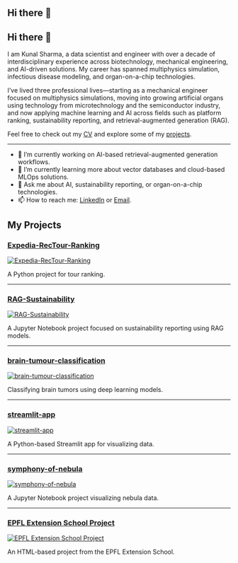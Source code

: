 ## Hi there 👋

<!--
**kusharma/kusharma** is a ✨ _special_ ✨ repository because its `README.md` (this file) appears on your GitHub profile.

Here are some ideas to get you started:

- 🔭 I’m currently working on ...
- 🌱 I’m currently learning ...
- 👯 I’m looking to collaborate on ...
- 🤔 I’m looking for help with ...
- 💬 Ask me about ...
- 📫 How to reach me: ...
- 😄 Pronouns: ...
- ⚡ Fun fact: ...
-->

## Hi there 👋

I am Kunal Sharma, a data scientist and engineer with over a decade of interdisciplinary experience across biotechnology, mechanical engineering, and AI-driven solutions. My career has spanned multiphysics simulation, infectious disease modeling, and organ-on-a-chip technologies.

I’ve lived three professional lives—starting as a mechanical engineer focused on multiphysics simulations, moving into growing artificial organs using technology from microtechnology and the semiconductor industry, and now applying machine learning and AI across fields such as platform ranking, sustainability reporting, and retrieval-augmented generation (RAG).

Feel free to check out my [CV](link-to-CV) and explore some of my [projects](https://github.com/kusharma?tab=repositories).

---

- 🔭 I’m currently working on AI-based retrieval-augmented generation workflows.
- 🌱 I’m currently learning more about vector databases and cloud-based MLOps solutions.
- 💬 Ask me about AI, sustainability reporting, or organ-on-a-chip technologies.
- 📫 How to reach me: [LinkedIn](https://www.linkedin.com/in/drkunalsharma/) or [Email](mailto:kunal.nit90@gmail.com).


## My Projects

### [Expedia-RecTour-Ranking](https://github.com/kusharma/Expedia-RecTour-Ranking)
[![Expedia-RecTour-Ranking](https://github.com/kusharma/Expedia-RecTour-Ranking/raw/main/project_image.png)](https://github.com/kusharma/Expedia-RecTour-Ranking)

A Python project for tour ranking.

---

### [RAG-Sustainability](https://github.com/kusharma/RAG-Sustainability)
[![RAG-Sustainability](https://github.com/kusharma/RAG-Sustainability/raw/main/project_image.png)](https://github.com/kusharma/RAG-Sustainability)

A Jupyter Notebook project focused on sustainability reporting using RAG models.

---

### [brain-tumour-classification](https://github.com/kusharma/brain-tumour-classification)
[![brain-tumour-classification](https://github.com/kusharma/brain-tumour-classification/raw/main/project_image.png)](https://github.com/kusharma/brain-tumour-classification)

Classifying brain tumors using deep learning models.

---

### [streamlit-app](https://github.com/kusharma/streamlit-app)
[![streamlit-app](https://github.com/kusharma/streamlit-app/raw/main/project_image.png)](https://github.com/kusharma/streamlit-app)

A Python-based Streamlit app for visualizing data.

---

### [symphony-of-nebula](https://github.com/kusharma/symphony-of-nebula)
[![symphony-of-nebula](https://github.com/kusharma/symphony-of-nebula/raw/main/project_image.png)](https://github.com/kusharma/symphony-of-nebula)

A Jupyter Notebook project visualizing nebula data.

---

### [EPFL Extension School Project](https://github.com/kusharma/epfl-extension-school-project)
[![EPFL Extension School Project](https://github.com/kusharma/epfl-extension-school-project/raw/main/project_image.png)](https://github.com/kusharma/epfl-extension-school-project)

An HTML-based project from the EPFL Extension School.
